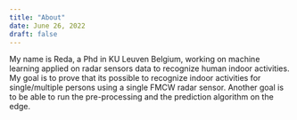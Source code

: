 ```yaml
---
title: "About"
date: June 26, 2022
draft: false
---
```


My name is Reda, a Phd in KU Leuven Belgium, working on machine learning applied on radar sensors data to recognize human indoor activities.
My goal is to prove that its possible to recognize indoor activities for single/multiple persons using a single FMCW radar sensor. Another goal is to be able to run the pre-processing and the prediction algorithm on the edge.